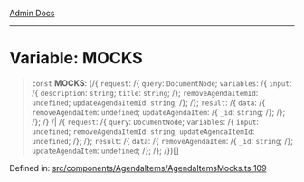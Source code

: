 [Admin Docs](/)

***

# Variable: MOCKS

> `const` **MOCKS**: (/{ `request`: /{ `query`: `DocumentNode`; `variables`: /{ `input`: /{ `description`: `string`; `title`: `string`; /}; `removeAgendaItemId`: `undefined`; `updateAgendaItemId`: `string`; /}; /}; `result`: /{ `data`: /{ `removeAgendaItem`: `undefined`; `updateAgendaItem`: /{ `_id`: `string`; /}; /}; /}; /} /| /{ `request`: /{ `query`: `DocumentNode`; `variables`: /{ `input`: `undefined`; `removeAgendaItemId`: `string`; `updateAgendaItemId`: `undefined`; /}; /}; `result`: /{ `data`: /{ `removeAgendaItem`: /{ `_id`: `string`; /}; `updateAgendaItem`: `undefined`; /}; /}; /})[]

Defined in: [src/components/AgendaItems/AgendaItemsMocks.ts:109](https://github.com/PalisadoesFoundation/talawa-admin/blob/main/src/components/AgendaItems/AgendaItemsMocks.ts#L109)
